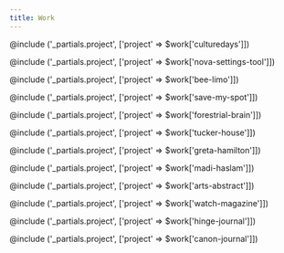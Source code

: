 ```yaml
---
title: Work
---
```


@include ('_partials.project', ['project' => $work['culturedays']])

@include ('_partials.project', ['project' => $work['nova-settings-tool']])

@include ('_partials.project', ['project' => $work['bee-limo']])

@include ('_partials.project', ['project' => $work['save-my-spot']])

@include ('_partials.project', ['project' => $work['forestrial-brain']])

@include ('_partials.project', ['project' => $work['tucker-house']])

@include ('_partials.project', ['project' => $work['greta-hamilton']])

@include ('_partials.project', ['project' => $work['madi-haslam']])

<!-- @include ('_partials.project', ['project' => $work['kings-students-union']]) -->

@include ('_partials.project', ['project' => $work['arts-abstract']])

@include ('_partials.project', ['project' => $work['watch-magazine']])

@include ('_partials.project', ['project' => $work['hinge-journal']])

@include ('_partials.project', ['project' => $work['canon-journal']])


<!-- ## Other Clients:

Stratus Vineyards&nbsp;&nbsp;[↗](https://www.stratuswines.com)

Cru Wine Merchants&nbsp;&nbsp;[↗](https://www.cruwinemerchants.com)

Canadian Centre for Ethics in Public Affairs&nbsp;&nbsp;[↗](http://ccepa.ca)

King’s Bookstore Co-operative&nbsp;&nbsp;[↗](http://kingsbookstore.ca) -->
